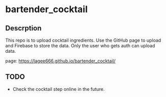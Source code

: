 # bartender_cocktail
## Descrption
This repo is to upload cocktail ingredients. Use the GitHub page to upload
and Firebase to store the data. Only the user who gets auth can upload data.

page: 
https://lagee666.github.io/bartender_cocktail/

## TODO
* Check the cocktail step online in the future.